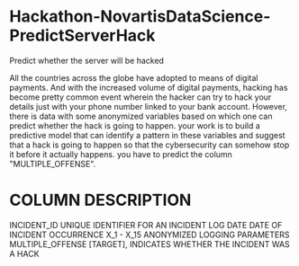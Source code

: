 # Hackathon-NovartisDataScience-PredictServerHack
Predict whether the server will be hacked

All the countries across the globe have adopted to means of digital payments. And with the increased volume of digital payments, hacking has become pretty common event wherein the hacker can try to hack your details just with your phone number linked to your bank account. However, there is data with some anonymized variables based on which one can predict whether the hack is going to happen. your work is to build a predictive model that can identify a pattern in these variables and suggest that a hack is going to happen so that the cybersecurity can somehow stop it before it actually happens. you have to predict the column "MULTIPLE_OFFENSE".

# COLUMN DESCRIPTION 
INCIDENT_ID UNIQUE IDENTIFIER FOR AN INCIDENT 
LOG DATE DATE OF INCIDENT OCCURRENCE 
X_1 - X_15 ANONYMIZED LOGGING PARAMETERS 
MULTIPLE_OFFENSE [TARGET], INDICATES WHETHER THE INCIDENT WAS A HACK

